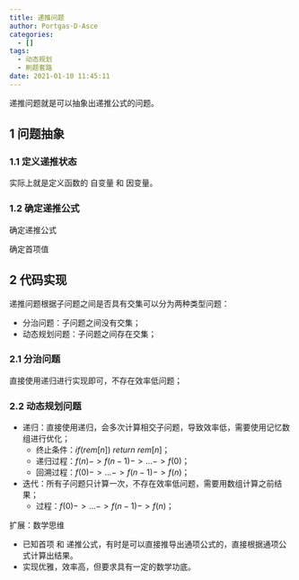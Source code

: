 ```yaml
---
title: 递推问题
author: Portgas·D·Asce
categories:
  - []
tags:
  - 动态规划
  - 刷题套路
date: 2021-01-10 11:45:11
---
```


<!--more-->
递推问题就是可以抽象出递推公式的问题。

## 1 问题抽象
### 1.1 定义递推状态
实际上就是定义函数的 自变量 和 因变量。

### 1.2 确定递推公式
确定递推公式

确定首项值

## 2 代码实现
递推问题根据子问题之间是否具有交集可以分为两种类型问题：
- 分治问题：子问题之间没有交集；
- 动态规划问题：子问题之间存在交集；

### 2.1 分治问题
直接使用递归进行实现即可，不存在效率低问题；


### 2.2 动态规划问题
- 递归：直接使用递归，会多次计算相交子问题，导致效率低，需要使用记忆数组进行优化；
  - 终止条件：$if(rem[n])\ return\ rem[n]$；
  - 递归过程：$f(n)->f(n - 1)->...->f(0)$；
  - 回溯过程：$f(0)->...->f(n - 1)->f(n)$；
- 迭代：所有子问题只计算一次，不存在效率低问题，需要用数组计算之前结果；
  - 过程：$f(0)->...->f(n - 1)->f(n)$；


扩展：数学思维
- 已知首项 和 递推公式，有时是可以直接推导出通项公式的，直接根据通项公式计算出结果。
- 实现优雅，效率高，但要求具有一定的数学功底。





